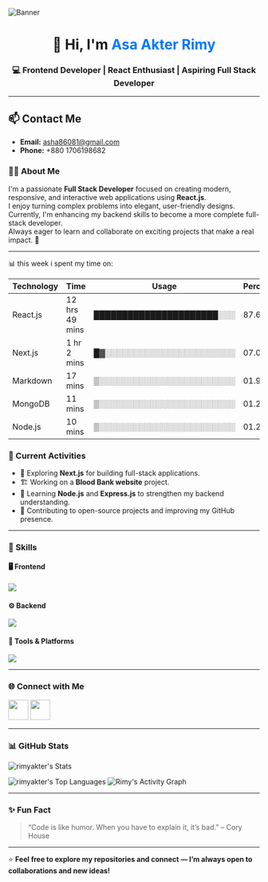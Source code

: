 <!-- Banner Image -->
![Banner](https://i.ibb.co.com/35RLzK39/banner.png)

<h1 align="center">👋 Hi, I'm <span style="color:#0078FF;">Asa Akter Rimy</span></h1>
<h3 align="center">💻 Frontend Developer | React Enthusiast | Aspiring Full Stack Developer</h3>


---

## 📫 Contact Me

- **Email:** [asha86081@gmail.com](mailto:asha86081@gmail.com)  
- **Phone:** +880 1706198682


### 👨‍💼 About Me

I'm a passionate **Full Stack Developer** focused on creating modern, responsive, and interactive web applications using **React.js**.  
I enjoy turning complex problems into elegant, user-friendly designs.  
Currently, I'm enhancing my backend skills to become a more complete full-stack developer.  
Always eager to learn and collaborate on exciting projects that make a real impact. 🚀  

---
📊 this week i spent my time on:

| Technology | Time          | Usage                        | Percentage |
|------------|---------------|-------------------------------|-----------|
| React.js   | 12 hrs 49 mins| ██████████████████████░░░    | 87.64%    |
| Next.js    | 1 hr 2 mins   | █▓░░░░░░░░░░░░░░░░░░░░░░░   | 07.09%    |
| Markdown   | 17 mins       | ▒░░░░░░░░░░░░░░░░░░░░░░░░   | 01.97%    |
| MongoDB    | 11 mins       | ▒░░░░░░░░░░░░░░░░░░░░░░░░   | 01.28%    |
| Node.js    | 10 mins       | ▒░░░░░░░░░░░░░░░░░░░░░░░░   | 01.21%    |



### 🔭 Current Activities

- 🌱 Exploring **Next.js** for building full-stack applications.  
- 🏗️ Working on a **Blood Bank website** project.  
- 💬 Learning **Node.js** and **Express.js** to strengthen my backend understanding.  
- 🧩 Contributing to open-source projects and improving my GitHub presence.  

---

### 🧠 Skills

#### 🖥️ Frontend
<p align="left">
  <img src="https://skillicons.dev/icons?i=html,css,js,react,nextjs,firebase,tailwind,bootstrap" />
</p>

#### ⚙️ Backend
<p align="left">
  <img src="https://skillicons.dev/icons?i=nodejs,express,mongodb" />
</p>

#### 🧰 Tools & Platforms
<p align="left">
  <img src="https://skillicons.dev/icons?i=git,github,vscode,netlify,vercel,figma" />
</p>

---

### 🌐 Connect with Me

<p align="left">
  <a href="https://github.com/rimyakter" target="_blank"><img src="https://skillicons.dev/icons?i=github" height="40" /></a>
  <a href="https://www.linkedin.com/in/asha-akter-rimy/" target="_blank"><img src="https://skillicons.dev/icons?i=linkedin" height="40" /></a>
  
</p>

---


### 📊 GitHub Stats

![rimyakter's Stats](https://github-readme-stats.vercel.app/api?username=rimyakter&theme=vue-dark&show_icons=true&hide_border=true&count_private=true&cache_seconds=0)<br>

![rimyakter's Top Languages](https://github-readme-stats.vercel.app/api/top-langs/?username=rimyakter&theme=vue-dark&show_icons=true&hide_border=true&layout=compact)
![Rimy's Activity Graph](https://github-readme-activity-graph.vercel.app/graph?username=rimyakter&theme=tokyo-night)




---




### ✨ Fun Fact
> “Code is like humor. When you have to explain it, it’s bad.” – Cory House

---

⭐ **Feel free to explore my repositories and connect — I’m always open to collaborations and new ideas!**


